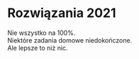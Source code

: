 # Rozwiązania 2021
Nie wszystko na 100%.  
Niektóre zadania domowe niedokończone.  
Ale lepsze to niż nic.  